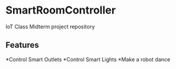 # SmartRoomController
IoT Class Midterm project repository

## Features
*Control Smart Outlets
*Control Smart Lights
*Make a robot dance

